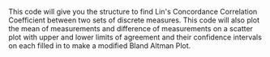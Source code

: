 This code will give you the structure to find Lin's Concordance Correlation Coefficient between two sets of discrete measures.
This code will also plot the mean of measurements and difference of measurements on a scatter plot with upper and lower limits of agreement and their confidence intervals on each filled in to make a modified Bland Altman Plot. 
